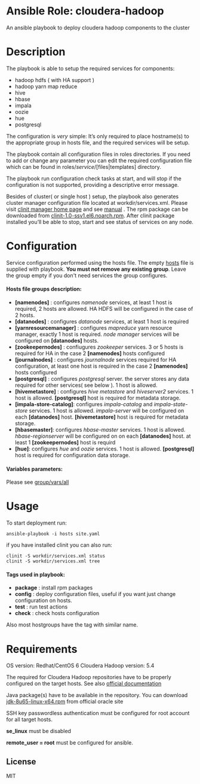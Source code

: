 # Ansible Role: cloudera-hadoop 

An ansible playbook to deploy cloudera hadoop components to the cluster

# Description
The playbook is able to setup the required services for components:
* hadoop hdfs ( with HA support )
*	hadoop yarn map reduce
*	hive
*	hbase
*	impala
*	oozie
*	hue
*	postgresql 

The configuration is _very_ simple:
It’s only required to place hostname(s) to the appropriate group in hosts file, and the required services will be setup.

The playbook contain all configuration files in roles directories. If you need to add or change any parameter you can edit
the required configuration file which can be found in roles/_service_/[files|templates] directory.

The playbook run configuration check tasks at start, and will stop if the configuration is not supported,
providing a descriptive error message. 

Besides of cluster( or single host ) setup, the playbook also generates cluster manager configuration file located at workdir/services.xml.
Please visit [clinit manager home page](https://github.com/sergevs/clinit) and see [manual](https://github.com/sergevs/clinit/wiki) .
The rpm package can be downloaded from [clinit-1.0-ssv1.el6.noarch.rpm](https://github.com/sergevs/clinit/releases/download/1.0/clinit-1.0-ssv1.el6.noarch.rpm).
After clinit package installed you’ll be able to stop, start and see status of services on any node.

# Configuration
Service configuration performed using the hosts file. The empty [hosts](hosts) file is supplied with playbook. **You must not remove any existing group**. Leave the group empty if you don't need services the group configures.

#### Hosts file groups description:
* **[namenodes]** : configures _namenode_ services, at least 1 host is required, 2 hosts are allowed. HA HDFS will be configured in the case of 2 hosts.
* **[datanodes]** : configures _datanode_ services, at least 1 host is required
* **[yarnresourcemanager]** : configures _mapreduce_ yarn resource manager, exactly 1 host is required. _node manager_ services will be configured on **[datanodes]** hosts.
* **[zookeepernodes]** : confiugures _zookeeper_ services. 3 or 5 hosts is required for HA in the case 2 **[namenodes]** hosts configured
* **[journalnodes]** : configures _journalnode_ services required for HA configuration, at least one host is required in the case 2 **[namenodes]** hosts configured
* **[postgresql]** : configures _postgresql_ server. the server stores any data required for other services( see below ). 1 host is allowed.
* **[hivemetastore]** : configures _hive metastore_ and _hiveserver2_ services. 1 host is allowed. **[postgresql]** host is required for metadata storage.
* **[impala-store-catalog]**: configures _impala-catalog_ and _impala-state-store_ services. 1 host is allowed. _impala-server_ will be configured on each **[datanodes]** host. **[hivemetastore]** host is required for metadata storage.
* **[hbasemaster]**: configures _hbase-master_ services. 1 host is allowed. _hbase-regionserver_ will be configured on on each **[datanodes]** host. at least 1 **[zookeepernodes]** host is requird
* **[hue]**: configures _hue_ and _oozie_ services. 1 host is allowed. **[postgresql]** host is required for configuration data storage.

#### Variables parameters:
Please see [group/vars/all](group_vars/all)

# Usage
To start deployment run:

    ansible-playbook -i hosts site.yaml 

if you have installed clinit you can also run:

    clinit -S workdir/services.xml status
    clinit -S workdir/services.xml tree

#### Tags used in playbook:
* **package** : install rpm packages
* **config** : deploy configuration files, useful if you want just change configuration on hosts.
* **test** : run test actions
* **check** : check hosts configuration

Also most hostgroups have the tag with similar name.

# Requirements
OS version: Redhat/CentOS 6
Cloudera Hadoop version: 5.4

The required for Cloudera Hadoop repositories have to be properly configured on the target hosts.
See also [official documentation](http://www.cloudera.com/content/www/en-us/documentation/enterprise/latest/topics/cdh_ig_yumrepo_local_create.html)

Java package(s) have to be available in the repository. You can download [jdk-8u65-linux-x64.rpm](http://www.oracle.com/technetwork/java/javase/downloads/java-archive-javase8-2177648.html#jdk-8u60-oth-JPR) from official oracle site

SSH key passwordless authentication must be configured for root account for all target hosts.

**se_linux** must be disabled

**remote_user = root** must be configured for ansible.

## License

MIT
